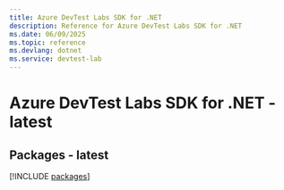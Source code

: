 ```yaml
---
title: Azure DevTest Labs SDK for .NET
description: Reference for Azure DevTest Labs SDK for .NET
ms.date: 06/09/2025
ms.topic: reference
ms.devlang: dotnet
ms.service: devtest-lab
---
```

# Azure DevTest Labs SDK for .NET - latest
## Packages - latest
[!INCLUDE [packages](devtest-labs-index.md)]
